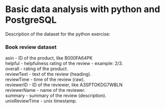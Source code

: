 # Basic data analysis with python and PostgreSQL

Description of the dataset for the python exercise:    

### Book review dataset    
asin - ID of the product, like B000FA64PK    
helpful - helpfulness rating of the review - example: 2/3.    
overall - rating of the product.    
reviewText - text of the review (heading).    
reviewTime - time of the review (raw).    
reviewerID - ID of the reviewer, like A3SPTOKDG7WBLN    
reviewerName - name of the reviewer.    
summary - summary of the review (description).    
unixReviewTime - unix timestamp.
